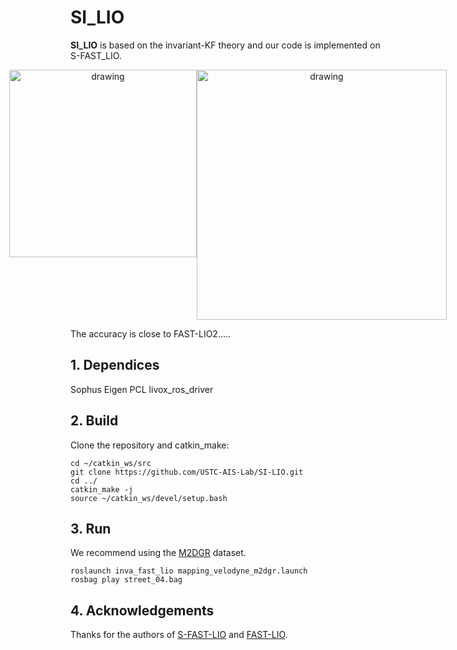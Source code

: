 # SI_LIO
**SI_LIO** is based on the invariant-KF theory and our code is implemented on S-FAST_LIO.
<p align="center" style="display: flex; justify-content: center;">
    <img src="./img/street_04.png" alt="drawing" width="300"/>
    <img src="./img/street_04_com.png" alt="drawing" width="400"/>
</p>

The accuracy is close to FAST-LIO2.....

## 1. Dependices
Sophus
Eigen
PCL
livox_ros_driver

## 2. Build
Clone the repository and catkin_make:

```
cd ~/catkin_ws/src
git clone https://github.com/USTC-AIS-Lab/SI-LIO.git
cd ../
catkin_make -j
source ~/catkin_ws/devel/setup.bash
```

## 3. Run
We recommend using the [M2DGR](https://github.com/SJTU-ViSYS/M2DGR) dataset.
```
roslaunch inva_fast_lio mapping_velodyne_m2dgr.launch
rosbag play street_04.bag
```

## 4. Acknowledgements
Thanks for the authors of [S-FAST-LIO](https://github.com/zlwang7/S-FAST_LIO.git) and [FAST-LIO](https://github.com/hku-mars/FAST_LIO).

